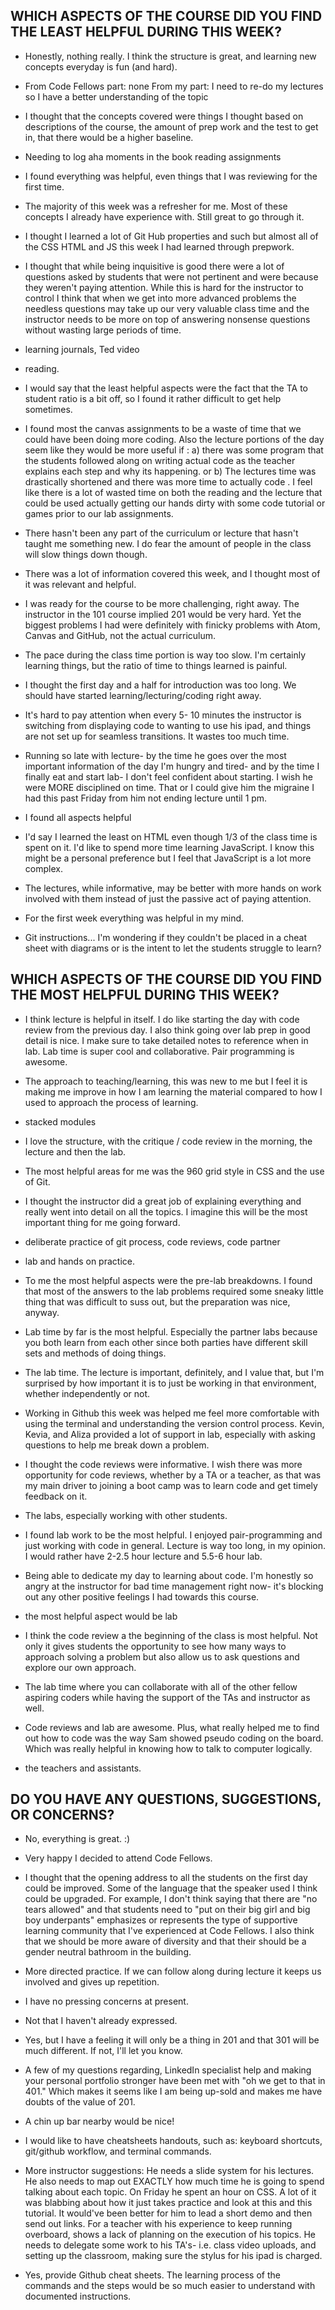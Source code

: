 ## WHICH ASPECTS OF THE COURSE DID YOU FIND THE LEAST HELPFUL DURING THIS WEEK?

- Honestly, nothing really. I think the structure is great, and learning new concepts everyday is fun (and hard).

- From Code Fellows part: none From my part: I need to re-do my lectures so I have a better understanding of the topic

- I thought that the concepts covered were things I thought based on descriptions of the course, the amount of prep work and the test to get in, that there would be a higher baseline.

- Needing to log aha moments in the book reading assignments

- I found everything was helpful, even things that I was reviewing for the first time.

- The majority of this week was a refresher for me. Most of these concepts I already have experience with. Still great to go through it.


- I thought I learned a lot of Git Hub properties and such but almost all of the CSS HTML and JS this week I had learned through prepwork.

- I thought that while being inquisitive is good there were a lot of questions asked by students that were not pertinent and were because they weren't paying attention. While this is hard for the instructor to control I think that when we get into more advanced problems the needless questions may take up our very valuable class time and the instructor needs to be more on top of answering nonsense questions without wasting large periods of time.

- learning journals, Ted video

- reading.

- I would say that the least helpful aspects were the fact that the TA to student ratio is a bit off, so I found it rather difficult to get help sometimes.

- I found most the canvas assignments to be a waste of time that we could have been doing more coding. Also the lecture portions of the day seem like they would be more useful if : a) there was some program that the students followed along on writing actual code as the teacher explains each step and why its happening. or b) The lectures time was drastically shortened and there was more time to actually code . I feel like there is a lot of wasted time on both the reading and the lecture that could be used actually getting our hands dirty with some code tutorial or games prior to our lab assignments.

- There hasn't been any part of the curriculum or lecture that hasn't taught me something new. I do fear the amount of people in the class will slow things down though.

- There was a lot of information covered this week, and I thought most of it was relevant and helpful.

- I was ready for the course to be more challenging, right away. The instructor in the 101 course implied 201 would be very hard. Yet the biggest problems I had were definitely with finicky problems with Atom, Canvas and GitHub, not the actual curriculum.

- The pace during the class time portion is way too slow. I'm certainly learning things, but the ratio of time to things learned is painful.

- I thought the first day and a half for introduction was too long. We should have started learning/lecturing/coding right away.

- It's hard to pay attention when every 5- 10 minutes the instructor is switching from displaying code to wanting to use his ipad, and things are not set up for seamless transitions. It wastes too much time.

- Running so late with lecture- by the time he goes over the most important information of the day I'm hungry and tired- and by the time I finally eat and start lab- I don't feel confident about starting. I wish he were MORE disciplined on time. That or I could give him the migraine I had this past Friday from him not ending lecture until 1 pm.

- I found all aspects helpful

- I'd say I learned the least on HTML even though 1/3 of the class time is spent on it. I'd like to spend more time learning JavaScript. I know this might be a personal preference but I feel that JavaScript is a lot more complex.

- The lectures, while informative, may be better with more hands on work involved with them instead of just the passive act of paying attention.

- For the first week everything was helpful in my mind.

- Git instructions... I'm wondering if they couldn't be placed in a cheat sheet with diagrams or is the intent to let the students struggle to learn?


## WHICH ASPECTS OF THE COURSE DID YOU FIND THE MOST HELPFUL DURING THIS WEEK?

- I think lecture is helpful in itself. I do like starting the day with code review from the previous day. I also think going over lab prep in good detail is nice. I make sure to take detailed notes to reference when in lab. Lab time is super cool and collaborative. Pair programming is awesome.

- The approach to teaching/learning, this was new to me but I feel it is making me improve in how I am learning the material compared to how I used to approach the process of learning.

- stacked modules

- I love the structure, with the critique / code review in the morning, the lecture and then the lab.

- The most helpful areas for me was the 960 grid style in CSS and the use of Git.

- I thought the instructor did a great job of explaining everything and really went into detail on all the topics. I imagine this will be the most important thing for me going forward.

- deliberate practice of git process, code reviews, code partner

- lab and hands on practice.

- To me the most helpful aspects were the pre-lab breakdowns. I found that most of the answers to the lab problems required some sneaky little thing that was difficult to suss out, but the preparation was nice, anyway.

- Lab time by far is the most helpful. Especially the partner labs because you both learn from each other since both parties have different skill sets and methods of doing things.

- The lab time. The lecture is important, definitely, and I value that, but I'm surprised by how important it is to just be working in that environment, whether independently or not.

- Working in Github this week was helped me feel more comfortable with using the terminal and understanding the version control process. Kevin, Kevia, and Aliza provided a lot of support in lab, especially with asking questions to help me break down a problem.

- I thought the code reviews were informative. I wish there was more opportunity for code reviews, whether by a TA or a teacher, as that was my main driver to joining a boot camp was to learn code and get timely feedback on it.

- The labs, especially working with other students.

- I found lab work to be the most helpful. I enjoyed pair-programming and just working with code in general. Lecture is way too long, in my opinion. I would rather have 2-2.5 hour lecture and 5.5-6 hour lab.

- Being able to dedicate my day to learning about code. I'm honestly so angry at the instructor for bad time management right now- it's blocking out any other positive feelings I had towards this course.

- the most helpful aspect would be lab

- I think the code review a the beginning of the class is most helpful. Not only it gives students the opportunity to see how many ways to approach solving a problem but also allow us to ask questions and explore our own approach.

- The lab time where you can collaborate with all of the other fellow aspiring coders while having the support of the TAs and instructor as well.

- Code reviews and lab are awesome. Plus, what really helped me to find out how to code was the way Sam showed pseudo coding on the board. Which was really helpful in knowing how to talk to computer logically.

- the teachers and assistants.

## DO YOU HAVE ANY QUESTIONS, SUGGESTIONS, OR CONCERNS?

- No, everything is great. :)

- Very happy I decided to attend Code Fellows.

- I thought that the opening address to all the students on the first day could be improved. Some of the language that the speaker used I think could be upgraded. For example, I don't think saying that there are "no tears allowed" and that students need to "put on their big girl and big boy underpants" emphasizes or represents the type of supportive learning community that I've experienced at Code Fellows. I also think that we should be more aware of diversity and that their should be a gender neutral bathroom in the building.

- More directed practice. If we can follow along during lecture it keeps us involved and gives up repetition.

- I have no pressing concerns at present.

- Not that I haven't already expressed.

- Yes, but I have a feeling it will only be a thing in 201 and that 301 will be much different. If not, I'll let you know.

- A few of my questions regarding, LinkedIn specialist help and making your personal portfolio stronger have been met with "oh we get to that in 401." Which makes it seems like I am being up-sold and makes me have doubts of the value of 201.

- A chin up bar nearby would be nice!

- I would like to have cheatsheets handouts, such as: keyboard shortcuts, git/github workflow, and terminal commands.

- More instructor suggestions: He needs a slide system for his lectures. He also needs to map out EXACTLY how much time he is going to spend talking about each topic. On Friday he spent an hour on CSS. A lot of it was blabbing about how it just takes practice and look at this and this tutorial. It would've been better for him to lead a short demo and then send out links. For a teacher with his experience to keep running overboard, shows a lack of planning on the execution of his topics. He needs to delegate some work to his TA's- i.e. class video uploads, and setting up the classroom, making sure the stylus for his ipad is charged.

- Yes, provide Github cheat sheets. The learning process of the commands and the steps would be so much easier to understand with documented instructions.
